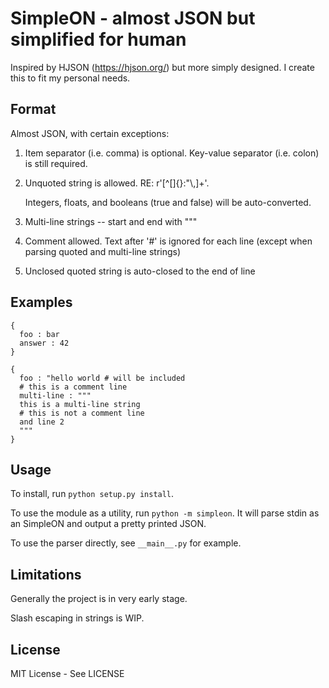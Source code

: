 # SimpleON - almost JSON but simplified for human

Inspired by HJSON (https://hjson.org/) but more simply designed. I create this to fit my personal needs.

## Format

Almost JSON, with certain exceptions:

1. Item separator (i.e. comma) is optional. Key-value separator (i.e. colon) is still required.

2. Unquoted string is allowed. RE: r'[^\[\]{}:"\\,]+'.

    Integers, floats, and booleans (true and false) will be auto-converted.

3. Multi-line strings -- start and end with """
    
4. Comment allowed. Text after '#' is ignored for each line (except when parsing quoted and multi-line strings) 

5. Unclosed quoted string is auto-closed to the end of line

## Examples

```
{
  foo : bar
  answer : 42
}
```

```
{
  foo : "hello world # will be included
  # this is a comment line
  multi-line : """
  this is a multi-line string
  # this is not a comment line
  and line 2
  """
}
```

## Usage

To install, run `python setup.py install`.

To use the module as a utility, run `python -m simpleon`. It will parse stdin as an SimpleON and output a pretty printed JSON.

To use the parser directly, see `__main__.py` for example.

## Limitations

Generally the project is in very early stage.

Slash escaping in strings is WIP.

## License

MIT License - See LICENSE
